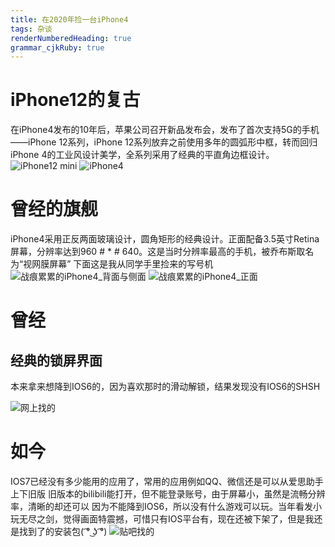 ```yaml
---
title: 在2020年捡一台iPhone4
tags: 杂谈
renderNumberedHeading: true
grammar_cjkRuby: true
---
```


# iPhone12的复古

在iPhone4发布的10年后，苹果公司召开新品发布会，发布了首次支持5G的手机——iPhone 12系列，iPhone 12系列放弃之前使用多年的圆弧形中框，转而回归iPhone 4的工业风设计美学，全系列采用了经典的平直角边框设计。
![iPhone12 mini](https://cdn.jsdelivr.net/gh/hongtonyoo/hongtonyoo.github.io@master/image/_post/2020-10-17/iPhone_12_mini.png)
![iPhone4](https://cdn.jsdelivr.net/gh/hongtonyoo/hongtonyoo.github.io@master/image/_post/2020-10-17/iPhone4_1.jpg)

# 曾经的旗舰

iPhone4采用正反两面玻璃设计，圆角矩形的经典设计。正面配备3.5英寸Retina屏幕，分辨率达到960 # * # 640。这是当时分辨率最高的手机，被乔布斯取名为“视网膜屏幕”
下面这是我从同学手里捡来的写号机
![战痕累累的iPhone4_背面与侧面](https://cdn.jsdelivr.net/gh/hongtonyoo/hongtonyoo.github.io@master/image/_post/2020-10-17/iPhone4_2.jpg)
![战痕累累的iPhone4_正面](https://cdn.jsdelivr.net/gh/hongtonyoo/hongtonyoo.github.io@master/image/_post/2020-10-17/iPhone4_3.jpg)

# 曾经

## 经典的锁屏界面

本来拿来想降到IOS6的，因为喜欢那时的滑动解锁，结果发现没有IOS6的SHSH

![网上找的](https://cdn.jsdelivr.net/gh/hongtonyoo/hongtonyoo.github.io@master/image/_post/2020-10-17/IOS6-unlock.jpg)

# 如今

IOS7已经没有多少能用的应用了，常用的应用例如QQ、微信还是可以从爱思助手上下旧版
旧版本的bilibili能打开，但不能登录账号，由于屏幕小，虽然是流畅分辨率，清晰的却还可以
因为不能降到IOS6，所以没有什么游戏可以玩。当年看发小玩无尽之剑，觉得画面特震撼，可惜只有IOS平台有，现在还被下架了，但是我还是找到了的安装包( ͡° ͜ʖ ͡°)
![贴吧找的](https://cdn.jsdelivr.net/gh/hongtonyoo/hongtonyoo.github.io@master/image/_post/2020-10-17/Infinity-Blade.jpg)
